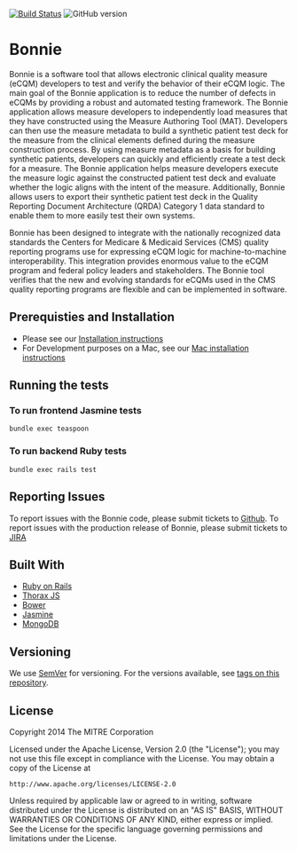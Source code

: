 [![Build Status](https://github.com/MeasureAuthoringTool/bonnie/actions/workflows/build.yml/badge.svg?branch=master)](https://github.com/MeasureAuthoringTool/bonnie/actions/workflows/build.yml/badge.svg?branch=bonnie-on-fhir)
![GitHub version](https://img.shields.io/badge/dynamic/yaml?url=http://raw.githubusercontent.com/MeasureAuthoringTool/bonnie/master/config/bonnie.yml&label=version&query=defaults.version)



# Bonnie

Bonnie is a software tool that allows electronic clinical quality measure (eCQM) developers to test and verify the behavior of their eCQM logic. The main goal of the Bonnie application is to reduce the number of defects in eCQMs by providing a robust and automated testing framework. The Bonnie application allows measure developers to independently load measures that they have constructed using the Measure Authoring Tool (MAT). Developers can then use the measure metadata to build a synthetic patient test deck for the measure from the clinical elements defined during the measure construction process. By using measure metadata as a basis for building synthetic patients, developers can quickly and efficiently create a test deck for a measure. The Bonnie application helps measure developers execute the measure logic against the constructed patient test deck and evaluate whether the logic aligns with the intent of the measure. Additionally, Bonnie allows users to export their synthetic patient test deck in the Quality Reporting Document Architecture (QRDA) Category 1 data standard to enable them to more easily test their own systems. 

Bonnie has been designed to integrate with the nationally recognized data standards the Centers for Medicare & Medicaid Services (CMS) quality reporting programs use for expressing eCQM logic for machine-to-machine interoperability. This integration provides enormous value to the eCQM program and federal policy leaders and stakeholders. The Bonnie tool verifies that the new and evolving standards for eCQMs used in the CMS quality reporting programs are flexible and can be implemented in software.


## Prerequisties and Installation

* Please see our [Installation instructions](https://github.com/MeasureAuthoringTool/bonnie/wiki/Installation-Instructions)
* For Development purposes on a Mac, see our [Mac installation instructions](https://github.com/MeasureAuthoringTool/bonnie/wiki/Mac-Installation-Instructions)


## Running the tests

### To run frontend Jasmine tests 

```
bundle exec teaspoon
```

### To run backend Ruby tests

```
bundle exec rails test
```


## Reporting Issues

To report issues with the Bonnie code, please submit tickets to [Github](https://github.com/MeasureAuthoringTool/bonnie/issues). To report issues with the production release of Bonnie, please submit tickets to [JIRA](https://oncprojectracking.healthit.gov/support/projects/BONNIE/)


## Built With

* [Ruby on Rails](https://rubyonrails.org/)
* [Thorax JS](https://github.com/walmartlabs/thorax)
* [Bower](https://bower.io/)
* [Jasmine](https://jasmine.github.io/)
* [MongoDB](https://www.mongodb.com/)


## Versioning

We use [SemVer](http://semver.org/) for versioning. For the versions available, see [tags on this repository](https://github.com/MeasureAuthoringTool/bonnie/tags).


## License

Copyright 2014 The MITRE Corporation

Licensed under the Apache License, Version 2.0 (the "License"); you may not use this file except in compliance with the License. You may obtain a copy of the License at

```
http://www.apache.org/licenses/LICENSE-2.0
```

Unless required by applicable law or agreed to in writing, software distributed under the License is distributed on an "AS IS" BASIS, WITHOUT WARRANTIES OR CONDITIONS OF ANY KIND, either express or implied. See the License for the specific language governing permissions and limitations under the License.
